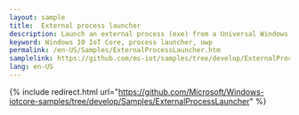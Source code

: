 ```yaml
---
layout: sample
title:  External process launcher
description: Launch an external process (exe) from a Universal Windows Platform (UWP) app
keyword: Windows 10 IoT Core, process launcher, uwp
permalink: /en-US/Samples/ExternalProcessLauncher.htm  
samplelink: https://github.com/ms-iot/samples/tree/develop/ExternalProcessLauncher/CS
lang: en-US
---
```

{% include redirect.html url="https://github.com/Microsoft/Windows-iotcore-samples/tree/develop/Samples/ExternalProcessLauncher" %}
